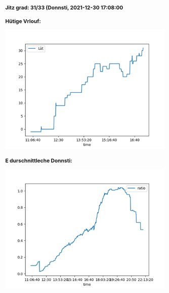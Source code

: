 ### Jitz grad: 31/33 (Donnsti, 2021-12-30 17:08:00

### Hütige Vrlouf:
![Graph](Today.png)

### E durschnittleche Donnsti:
![Graph](Donnsti.png)